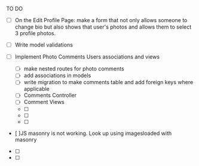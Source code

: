 TO DO 

- [ ] On the Edit Profile Page: make a form that not only allows someone to change bio but also shows that user's photos and allows them to select 3 profile photos. 

- [ ] Write model validations

- [ ] Implement Photo Comments Users associations and views
    - [ ] make nested routes for photo comments
    - [ ] add associations in models
    - [ ] write migration to make comments table and add foreign keys where applicable
    - [ ] Comments Controller
    - [ ] Comment Views
    - [ ] 
    - [ ] 
    - [ ] 

- [ ]JS masonry is not working. Look up using imagesloaded with masonry
- [ ]
- [ ]
